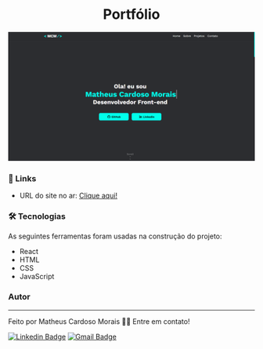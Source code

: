 <h1 align="center">Portfólio</h1>

<img src="./public/portfolio.png" alt="portfolio">

### 🔗 Links

- URL do site no ar: [Clique aqui!]()

### 🛠 Tecnologias

As seguintes ferramentas foram usadas na construção do projeto:

- React
- HTML
- CSS
- JavaScript

### Autor
---

Feito por Matheus Cardoso Morais 👋🏽 Entre em contato!

[![Linkedin Badge](https://img.shields.io/badge/-matheus-blue?style=flat-square&logo=Linkedin&logoColor=white&link=https://www.linkedin.com/in/matheus-cmorais356/)](https://www.linkedin.com/in/matheus-cmorais356/) 
[![Gmail Badge](https://img.shields.io/badge/-matheuscmorais356@gmail.com-c14438?style=flat-square&logo=Gmail&logoColor=white&link=mailto:matheuscmorais356@gmail.com)](mailto:matheuscmorais356@gmail.com)
